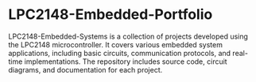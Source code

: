 # LPC2148-Embedded-Portfolio
LPC2148-Embedded-Systems is a collection of projects developed using the LPC2148 microcontroller. It covers various embedded system applications, including basic circuits, communication protocols, and real-time implementations. The repository includes source code, circuit diagrams, and documentation for each project.

